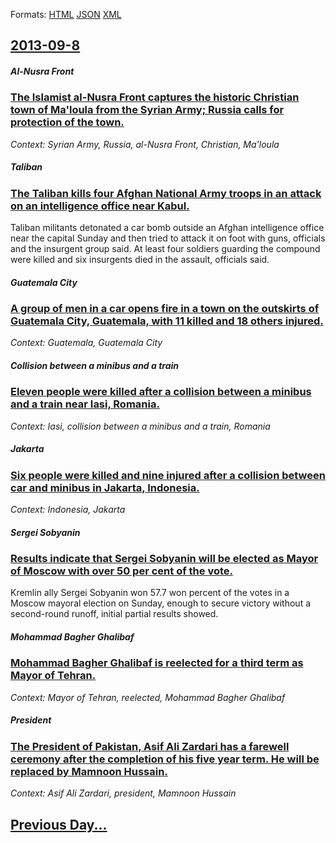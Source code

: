
Formats: [HTML](2013/09/8/index.html)  [JSON](2013/09/8/index.json)  [XML](2013/09/8/index.xml)  

## [2013-09-8](/news/2013/09/8/index.md)

##### Al-Nusra Front
### [The Islamist al-Nusra Front captures the historic Christian town of Ma'loula from the Syrian Army; Russia calls for protection of the town. ](/news/2013/09/8/the-islamist-al-nusra-front-captures-the-historic-christian-town-of-ma-loula-from-the-syrian-army-russia-calls-for-protection-of-the-town.md)
_Context: Syrian Army, Russia, al-Nusra Front, Christian, Ma'loula_

##### Taliban
### [The Taliban kills four Afghan National Army troops in an attack on an intelligence office near Kabul. ](/news/2013/09/8/the-taliban-kills-four-afghan-national-army-troops-in-an-attack-on-an-intelligence-office-near-kabul.md)
Taliban militants detonated a car bomb outside an Afghan intelligence office near the capital Sunday and then tried to attack it on foot with guns, officials and the insurgent group said. At least four soldiers guarding the compound were killed and six insurgents died in the assault, officials said.

##### Guatemala City
### [A group of men in a car opens fire in a town on the outskirts of Guatemala City, Guatemala, with 11 killed and 18 others injured. ](/news/2013/09/8/a-group-of-men-in-a-car-opens-fire-in-a-town-on-the-outskirts-of-guatemala-city-guatemala-with-11-killed-and-18-others-injured.md)
_Context: Guatemala, Guatemala City_

##### Collision between a minibus and a train
### [Eleven people were killed after a collision between a minibus and a train near Iasi, Romania. ](/news/2013/09/8/eleven-people-were-killed-after-a-collision-between-a-minibus-and-a-train-near-iaei-romania.md)
_Context: Iasi, collision between a minibus and a train, Romania_

##### Jakarta
### [Six people were killed and nine injured after a collision between car and minibus in Jakarta, Indonesia. ](/news/2013/09/8/six-people-were-killed-and-nine-injured-after-a-collision-between-car-and-minibus-in-jakarta-indonesia.md)
_Context: Indonesia, Jakarta_

##### Sergei Sobyanin
### [Results indicate that Sergei Sobyanin will be elected as Mayor of Moscow with over 50 per cent of the vote. ](/news/2013/09/8/results-indicate-that-sergei-sobyanin-will-be-elected-as-mayor-of-moscow-with-over-50-per-cent-of-the-vote.md)
Kremlin ally Sergei Sobyanin won 57.7 won percent of the votes in a Moscow mayoral election on Sunday, enough to secure victory without a second-round runoff, initial partial results showed.

##### Mohammad Bagher Ghalibaf
### [Mohammad Bagher Ghalibaf is reelected for a third term as Mayor of Tehran. ](/news/2013/09/8/mohammad-bagher-ghalibaf-is-reelected-for-a-third-term-as-mayor-of-tehran.md)
_Context: Mayor of Tehran, reelected, Mohammad Bagher Ghalibaf_

##### President
### [The President of Pakistan, Asif Ali Zardari has a farewell ceremony after the completion of his five year term. He will be replaced by Mamnoon Hussain. ](/news/2013/09/8/the-president-of-pakistan-asif-ali-zardari-has-a-farewell-ceremony-after-the-completion-of-his-five-year-term-he-will-be-replaced-by-mamno.md)
_Context: Asif Ali Zardari, president, Mamnoon Hussain_

## [Previous Day...](/news/2013/09/7/index.md)


